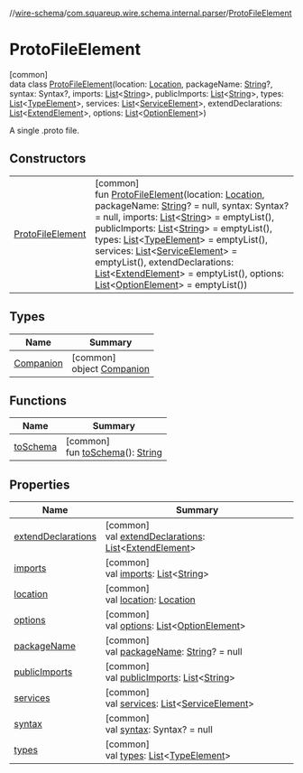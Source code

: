 //[wire-schema](../../../index.md)/[com.squareup.wire.schema.internal.parser](../index.md)/[ProtoFileElement](index.md)

# ProtoFileElement

[common]\
data class [ProtoFileElement](index.md)(location: [Location](../../com.squareup.wire.schema/-location/index.md), packageName: [String](https://kotlinlang.org/api/latest/jvm/stdlib/kotlin/-string/index.html)?, syntax: Syntax?, imports: [List](https://kotlinlang.org/api/latest/jvm/stdlib/kotlin.collections/-list/index.html)&lt;[String](https://kotlinlang.org/api/latest/jvm/stdlib/kotlin/-string/index.html)&gt;, publicImports: [List](https://kotlinlang.org/api/latest/jvm/stdlib/kotlin.collections/-list/index.html)&lt;[String](https://kotlinlang.org/api/latest/jvm/stdlib/kotlin/-string/index.html)&gt;, types: [List](https://kotlinlang.org/api/latest/jvm/stdlib/kotlin.collections/-list/index.html)&lt;[TypeElement](../-type-element/index.md)&gt;, services: [List](https://kotlinlang.org/api/latest/jvm/stdlib/kotlin.collections/-list/index.html)&lt;[ServiceElement](../-service-element/index.md)&gt;, extendDeclarations: [List](https://kotlinlang.org/api/latest/jvm/stdlib/kotlin.collections/-list/index.html)&lt;[ExtendElement](../-extend-element/index.md)&gt;, options: [List](https://kotlinlang.org/api/latest/jvm/stdlib/kotlin.collections/-list/index.html)&lt;[OptionElement](../-option-element/index.md)&gt;)

A single .proto file.

## Constructors

| | |
|---|---|
| [ProtoFileElement](-proto-file-element.md) | [common]<br>fun [ProtoFileElement](-proto-file-element.md)(location: [Location](../../com.squareup.wire.schema/-location/index.md), packageName: [String](https://kotlinlang.org/api/latest/jvm/stdlib/kotlin/-string/index.html)? = null, syntax: Syntax? = null, imports: [List](https://kotlinlang.org/api/latest/jvm/stdlib/kotlin.collections/-list/index.html)&lt;[String](https://kotlinlang.org/api/latest/jvm/stdlib/kotlin/-string/index.html)&gt; = emptyList(), publicImports: [List](https://kotlinlang.org/api/latest/jvm/stdlib/kotlin.collections/-list/index.html)&lt;[String](https://kotlinlang.org/api/latest/jvm/stdlib/kotlin/-string/index.html)&gt; = emptyList(), types: [List](https://kotlinlang.org/api/latest/jvm/stdlib/kotlin.collections/-list/index.html)&lt;[TypeElement](../-type-element/index.md)&gt; = emptyList(), services: [List](https://kotlinlang.org/api/latest/jvm/stdlib/kotlin.collections/-list/index.html)&lt;[ServiceElement](../-service-element/index.md)&gt; = emptyList(), extendDeclarations: [List](https://kotlinlang.org/api/latest/jvm/stdlib/kotlin.collections/-list/index.html)&lt;[ExtendElement](../-extend-element/index.md)&gt; = emptyList(), options: [List](https://kotlinlang.org/api/latest/jvm/stdlib/kotlin.collections/-list/index.html)&lt;[OptionElement](../-option-element/index.md)&gt; = emptyList()) |

## Types

| Name | Summary |
|---|---|
| [Companion](-companion/index.md) | [common]<br>object [Companion](-companion/index.md) |

## Functions

| Name | Summary |
|---|---|
| [toSchema](to-schema.md) | [common]<br>fun [toSchema](to-schema.md)(): [String](https://kotlinlang.org/api/latest/jvm/stdlib/kotlin/-string/index.html) |

## Properties

| Name | Summary |
|---|---|
| [extendDeclarations](extend-declarations.md) | [common]<br>val [extendDeclarations](extend-declarations.md): [List](https://kotlinlang.org/api/latest/jvm/stdlib/kotlin.collections/-list/index.html)&lt;[ExtendElement](../-extend-element/index.md)&gt; |
| [imports](imports.md) | [common]<br>val [imports](imports.md): [List](https://kotlinlang.org/api/latest/jvm/stdlib/kotlin.collections/-list/index.html)&lt;[String](https://kotlinlang.org/api/latest/jvm/stdlib/kotlin/-string/index.html)&gt; |
| [location](location.md) | [common]<br>val [location](location.md): [Location](../../com.squareup.wire.schema/-location/index.md) |
| [options](options.md) | [common]<br>val [options](options.md): [List](https://kotlinlang.org/api/latest/jvm/stdlib/kotlin.collections/-list/index.html)&lt;[OptionElement](../-option-element/index.md)&gt; |
| [packageName](package-name.md) | [common]<br>val [packageName](package-name.md): [String](https://kotlinlang.org/api/latest/jvm/stdlib/kotlin/-string/index.html)? = null |
| [publicImports](public-imports.md) | [common]<br>val [publicImports](public-imports.md): [List](https://kotlinlang.org/api/latest/jvm/stdlib/kotlin.collections/-list/index.html)&lt;[String](https://kotlinlang.org/api/latest/jvm/stdlib/kotlin/-string/index.html)&gt; |
| [services](services.md) | [common]<br>val [services](services.md): [List](https://kotlinlang.org/api/latest/jvm/stdlib/kotlin.collections/-list/index.html)&lt;[ServiceElement](../-service-element/index.md)&gt; |
| [syntax](syntax.md) | [common]<br>val [syntax](syntax.md): Syntax? = null |
| [types](types.md) | [common]<br>val [types](types.md): [List](https://kotlinlang.org/api/latest/jvm/stdlib/kotlin.collections/-list/index.html)&lt;[TypeElement](../-type-element/index.md)&gt; |
